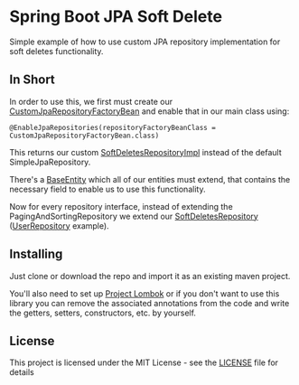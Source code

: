 # Spring Boot JPA Soft Delete

Simple example of how to use custom JPA repository implementation for soft deletes functionality. 

## In Short

In order to use this, we first must create our [CustomJpaRepositoryFactoryBean](src/main/java/com/kristijangeorgiev/softdelete/util/CustomJpaRepositoryFactoryBean.java) and enable that in our main class using:
```
@EnableJpaRepositories(repositoryFactoryBeanClass = CustomJpaRepositoryFactoryBean.class)
```

This returns our custom [SoftDeletesRepositoryImpl](src/main/java/com/kristijangeorgiev/softdelete/repository/SoftDeletesRepositoryImpl.java) instead of the default SimpleJpaRepository.

There's a [BaseEntity](src/main/java/com/kristijangeorgiev/softdelete/model/entity/BaseEntity.java) which all of our entities must extend, that contains the necessary field to enable us to use this functionality.

Now for every repository interface, instead of extending the PagingAndSortingRepository we extend our [SoftDeletesRepository](src/main/java/com/kristijangeorgiev/softdelete/repository/SoftDeletesRepository.java) ([UserRepository](src/main/java/com/kristijangeorgiev/softdelete/repository/UserRepository.java) example).

## Installing

Just clone or download the repo and import it as an existing maven project.

You'll also need to set up [Project Lombok](https://projectlombok.org/) or if you don't want to use this library you can remove the associated annotations from the code and write the getters, setters, constructors, etc. by yourself.

## License

This project is licensed under the MIT License - see the [LICENSE](LICENSE) file for details
